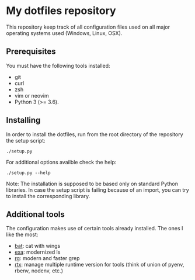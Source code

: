 # My dotfiles repository

This repository keep track of all configuration files used on all major operating systems used (Windows, Linux, OSX).

## Prerequisites

You must have the following tools installed:

* git
* curl
* zsh
* vim or neovim
* Python 3 (>= 3.6).

## Installing

In order to install the dotfiles, run from the root directory of the repository the setup script:

    ./setup.py

For additional options availble check the help:

    ./setup.py --help

Note: The installation is supposed to be based only on standard Python libraries. In case the setup script is failing
because of an import, you can try to install the corresponding library.

## Additional tools

The configuration makes use of certain tools already installed. The ones I like the most:

- [bat](https://github.com/sharkdp/bat): cat with wings
- [exa](https://the.exa.website): modernized ls
- [rg](https://github.com/BurntSushi/ripgrep): modern and faster grep
- [rtx](https://github.com/jdxcode/rtx):
  manage multiple runtime version for tools (think of union of pyenv, rbenv, nodenv, etc.)
